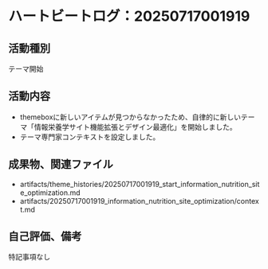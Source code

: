 # ハートビートログ：20250717001919

## 活動種別
テーマ開始

## 活動内容
- themeboxに新しいアイテムが見つからなかったため、自律的に新しいテーマ「情報栄養学サイト機能拡張とデザイン最適化」を開始しました。
- テーマ専門家コンテキストを設定しました。

## 成果物、関連ファイル
- artifacts/theme_histories/20250717001919_start_information_nutrition_site_optimization.md
- artifacts/20250717001919_information_nutrition_site_optimization/context.md

## 自己評価、備考
特記事項なし
